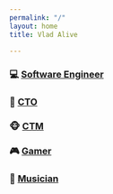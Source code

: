 ```yaml
---
permalink: "/"
layout: home
title: Vlad Alive

---
```

### 💻 [Software Engineer](/developer/)

### 🧔 [CTO](https://cto.vladalive.com)

### 🐵 [CTM](https://to.vladalive.com/ctm/twitch)

### 🎮 [Gamer](https://to.vladalive.com/at/twitch)

### 🎸 [Musician](http://to.vladalive.com/2percent)